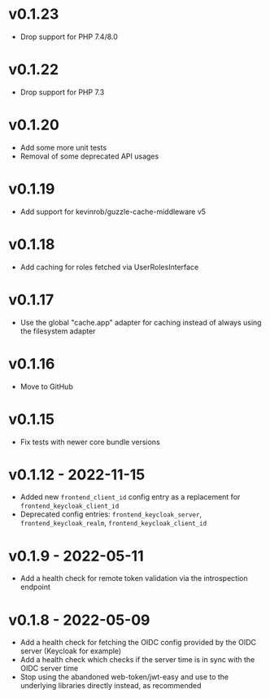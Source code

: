 # v0.1.23

* Drop support for PHP 7.4/8.0

# v0.1.22

* Drop support for PHP 7.3

# v0.1.20

* Add some more unit tests
* Removal of some deprecated API usages

# v0.1.19

* Add support for kevinrob/guzzle-cache-middleware v5

# v0.1.18

* Add caching for roles fetched via UserRolesInterface

# v0.1.17

* Use the global "cache.app" adapter for caching instead of always using the filesystem adapter

# v0.1.16

* Move to GitHub

# v0.1.15

* Fix tests with newer core bundle versions

# v0.1.12 - 2022-11-15

* Added new `frontend_client_id` config entry as a replacement for `frontend_keycloak_client_id`
* Deprecated config entries: `frontend_keycloak_server`, `frontend_keycloak_realm`, `frontend_keycloak_client_id`

# v0.1.9 - 2022-05-11

* Add a health check for remote token validation via the introspection endpoint

# v0.1.8 - 2022-05-09

* Add a health check for fetching the OIDC config provided by the OIDC server
  (Keycloak for example)
* Add a health check which checks if the server time is in sync with the OIDC
  server time
* Stop using the abandoned web-token/jwt-easy and use to the underlying
  libraries directly instead, as recommended
